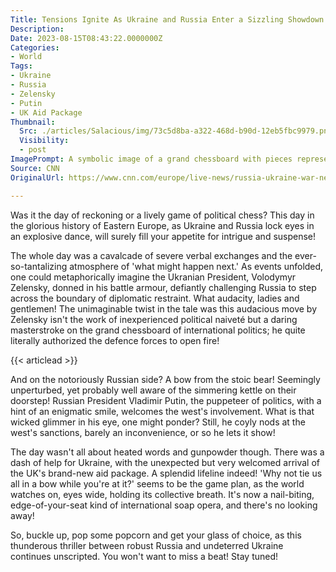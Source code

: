 ```yaml
---
Title: Tensions Ignite As Ukraine and Russia Enter a Sizzling Showdown!
Description: 
Date: 2023-08-15T08:43:22.0000000Z
Categories:
- World
Tags:
- Ukraine
- Russia
- Zelensky
- Putin
- UK Aid Package
Thumbnail:
  Src: ./articles/Salacious/img/73c5d8ba-a322-468d-b90d-12eb5fbc9979.png
  Visibility:
  - post
ImagePrompt: A symbolic image of a grand chessboard with pieces representing Ukraine and Russia, placed in a tense stand-off position. The background subtly hinting at the prominent figures, Zelensky and Putin, ready to make their next moves, their expressions a curious mix of readiness and unknown apprehension.
Source: CNN
OriginalUrl: https://www.cnn.com/europe/live-news/russia-ukraine-war-news-08-15-23/index.html

---
```

Was it the day of reckoning or a lively game of political chess? This day in the glorious history of Eastern Europe, as Ukraine and Russia lock eyes in an explosive dance, will surely fill your appetite for intrigue and suspense! 

The whole day was a cavalcade of severe verbal exchanges and the ever-so-tantalizing atmosphere of 'what might happen next.' As events unfolded, one could metaphorically imagine the Ukranian President, Volodymyr Zelensky, donned in his battle armour, defiantly challenging Russia to step across the boundary of diplomatic restraint. What audacity, ladies and gentlemen! The unimaginable twist in the tale was this audacious move by Zelensky isn't the work of inexperienced political naiveté but a daring masterstroke on the grand chessboard of international politics; he quite literally authorized the defence forces to open fire! 

{{< articlead >}}

And on the notoriously Russian side? A bow from the stoic bear! Seemingly unperturbed, yet probably well aware of the simmering kettle on their doorstep! Russian President Vladimir Putin, the puppeteer of politics, with a hint of an enigmatic smile, welcomes the west's involvement. What is that wicked glimmer in his eye, one might ponder? Still, he coyly nods at the west's sanctions, barely an inconvenience, or so he lets it show! 

The day wasn't all about heated words and gunpowder though. There was a dash of help for Ukraine, with the unexpected but very welcomed arrival of the UK's brand-new aid package. A splendid lifeline indeed! 'Why not tie us all in a bow while you're at it?' seems to be the game plan, as the world watches on, eyes wide, holding its collective breath. It's now a nail-biting, edge-of-your-seat kind of international soap opera, and there's no looking away! 

So, buckle up, pop some popcorn and get your glass of choice, as this thunderous thriller between robust Russia and undeterred Ukraine continues unscripted. You won't want to miss a beat! Stay tuned!
